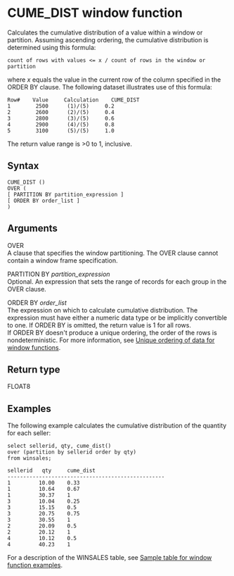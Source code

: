 # CUME\_DIST window function<a name="r_WF_CUME_DIST"></a>

Calculates the cumulative distribution of a value within a window or partition\. Assuming ascending ordering, the cumulative distribution is determined using this formula:

`count of rows with values <= x / count of rows in the window or partition`

where *x* equals the value in the current row of the column specified in the ORDER BY clause\. The following dataset illustrates use of this formula:

```
Row#	Value	  Calculation    CUME_DIST
1        2500	   (1)/(5)	   0.2
2        2600	   (2)/(5)	   0.4
3        2800	   (3)/(5)	   0.6
4        2900	   (4)/(5)	   0.8
5        3100	   (5)/(5)	   1.0
```

The return value range is >0 to 1, inclusive\.

## Syntax<a name="r_WF_CUME_DIST-synopsis"></a>

```
CUME_DIST ()
OVER ( 
[ PARTITION BY partition_expression ] 
[ ORDER BY order_list ]
)
```

## Arguments<a name="r_WF_CUME_DIST-arguments"></a>

OVER  
A clause that specifies the window partitioning\. The OVER clause cannot contain a window frame specification\.

PARTITION BY *partition\_expression*   
Optional\. An expression that sets the range of records for each group in the OVER clause\.

ORDER BY *order\_list*   
The expression on which to calculate cumulative distribution\. The expression must have either a numeric data type or be implicitly convertible to one\. If ORDER BY is omitted, the return value is 1 for all rows\.   
If ORDER BY doesn't produce a unique ordering, the order of the rows is nondeterministic\. For more information, see [Unique ordering of data for window functions](c_Window_functions.md#r_Examples_order_by_WF)\. 

## Return type<a name="r_WF_CUME_DIST-returns"></a>

FLOAT8

## Examples<a name="r_WF_CUME_DIST-examples"></a>

The following example calculates the cumulative distribution of the quantity for each seller:

```
select sellerid, qty, cume_dist() 
over (partition by sellerid order by qty) 
from winsales;

sellerid   qty	   cume_dist
--------------------------------------------------
1         10.00	   0.33
1         10.64	   0.67
1         30.37	   1
3         10.04	   0.25
3         15.15	   0.5
3         20.75	   0.75
3         30.55	   1
2         20.09	   0.5
2         20.12	   1
4         10.12	   0.5
4         40.23	   1
```

For a description of the WINSALES table, see [Sample table for window function examples](c_Window_functions.md#r_Window_function_example)\.